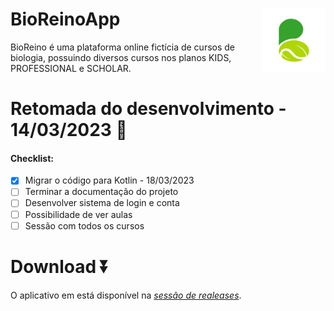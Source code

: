 # BioReinoApp <img src="app/src/main/ic_launcher-playstore.png" align="right" style="width: 20%;">
BioReino é uma plataforma online fictícia de cursos de biologia, possuindo diversos cursos nos planos KIDS, PROFESSIONAL e SCHOLAR.

# Retomada do desenvolvimento - 14/03/2023 🎉 

#### Checklist:
- [x] Migrar o código para Kotlin - 18/03/2023
- [ ] Terminar a documentação do projeto
- [ ] Desenvolver sistema de login e conta
- [ ] Possibilidade de ver aulas
- [ ] Sessão com todos os cursos

# Download ⏬

O aplicativo em está disponível na <a href="https://github.com/CaioLuppo/BioReinoApp/releases">*sessão de realeases*</a>.
